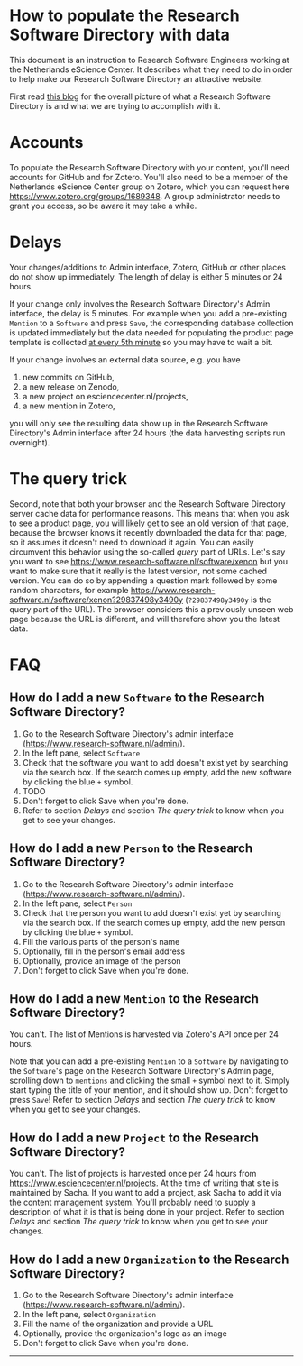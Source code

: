 # How to populate the Research Software Directory with data

This document is an instruction to Research Software Engineers working at the
Netherlands eScience Center. It describes what they need to do in order to help
make our Research Software Directory an attractive website.

First read [this
blog](https://github.com/jspaaks/cff-hackday-blog/blob/master/blog.md) for the
overall picture of what a Research Software Directory is and what we are trying
to accomplish with it.

# Accounts

To populate the Research Software Directory with your content, you'll need accounts for GitHub and for Zotero. You'll also need to be a member of the Netherlands eScience Center group on Zotero, which you can request here https://www.zotero.org/groups/1689348.
A group administrator needs to grant you access, so be aware it may take a while.

# Delays

Your changes/additions to Admin interface, Zotero, GitHub or other places do not show up immediately. The length of delay is either 5 minutes or 24 hours.

If your change only involves the Research Software Directory's Admin interface, the delay is 5 minutes. For example when you add a pre-existing ``Mention`` to a ``Software`` and press ``Save``, the corresponding database collection is updated immediately but the data needed for populating the product page template is collected [at every 5th minute](https://crontab.guru/#*/5_*_*_*_*) so you may have to wait a bit.

If your change involves an external data source, e.g. you have
1. new commits on GitHub,
1. a new release on Zenodo,
1. a new project on esciencecenter.nl/projects,
1. a new mention in Zotero,

you will only see the resulting data show up in the Research Software Directory's Admin interface after 24 hours (the data harvesting scripts run overnight).

# The query trick

Second, note that both your browser and the Research Software Directory server cache data for performance reasons. This means that when you ask to see a product page, you will likely get to see an old version of that page, because the browser knows it recently downloaded the data for that page, so it assumes it doesn't need to download it again. You can easily circumvent this behavior using the so-called _query_ part of URLs. Let's say you want to see  https://www.research-software.nl/software/xenon
but you want to make sure that it really is the latest version, not some cached version. You can do so by appending a question mark followed by some random characters, for example https://www.research-software.nl/software/xenon?29837498y3490y
(``?29837498y3490y`` is the query part of the URL). The browser considers this a previously unseen web page because the URL is different, and will therefore show you the latest data. 

# FAQ

## How do I add a new ``Software`` to the Research Software Directory?

1. Go to the Research Software Directory's admin interface (https://www.research-software.nl/admin/).
1. In the left pane, select ``Software``
1. Check that the software you want to add doesn't exist yet by searching via the
search box. If the search comes up empty, add the new software by clicking the
blue ``+`` symbol.
1. TODO
1. Don't forget to click Save when you're done.
1. Refer to section _Delays_ and section _The query trick_ to know when you get to see your changes.

## How do I add a new ``Person`` to the Research Software Directory?

1. Go to the Research Software Directory's admin interface (https://www.research-software.nl/admin/).
1. In the left pane, select ``Person``
1. Check that the person you want to add doesn't exist yet by searching via the
search box. If the search comes up empty, add the new person by clicking the
blue ``+`` symbol.
1. Fill the various parts of the person's name
1. Optionally, fill in the person's email address
1. Optionally, provide an image of the person
1. Don't forget to click Save when you're done.

## How do I add a new ``Mention`` to the Research Software Directory?

You can't. The list of Mentions is harvested via Zotero's API once per 24 hours.

Note that you can add a pre-existing ``Mention`` to a ``Software`` by navigating to the ``Software``'s page on the Research Software Directory's Admin page, scrolling down to ``mentions`` and clicking the small ``+`` symbol next to it. Simply start typing the title of your mention, and it should show up. Don't forget to press ``Save``! Refer to section _Delays_ and section _The query trick_ to know when you get to see your changes.

## How do I add a new ``Project`` to the Research Software Directory?

You can't. The list of projects is harvested once per 24 hours from
https://www.esciencecenter.nl/projects. At the time of writing that site is
maintained by Sacha. If you want to add a project, ask Sacha to add it via the
content management system. You'll probably need to supply a description of what
it is that is being done in your project. Refer to section _Delays_ and section _The query trick_ to know when you get to see your changes.


## How do I add a new ``Organization`` to the Research Software Directory?

1. Go to the Research Software Directory's admin interface (https://www.research-software.nl/admin/).
1. In the left pane, select ``Organization``
1. Fill the name of the organization and provide a URL
1. Optionally, provide the organization's logo as an image
1. Don't forget to click Save when you're done.

---
